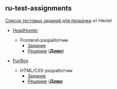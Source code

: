## ru-test-assignments

[Список тестовых заданий для прокачки](https://github.com/Hexlet/ru-test-assignments) от Hexlet

* [HeadHunter](https://hh.ru/)

  * Frontend-разработчик
    * [Задание](https://github.com/hhru/frontend-test)
    * [Решение](https://github.com/Antosik/ru-test-assignments-solutions/tree/master/hhru) ([**Демо**](https://antosik.github.io/ru-test-assignments-solutions/hhru/))

* [FunBox](http://funbox.ru/)
  * HTML/CSS-разработчик
    * [Задание](https://dl.fun-box.ru/qt-htmlcss.zip)
    * [Решение](https://github.com/Antosik/ru-test-assignments-solutions/tree/master/funbox) ([**Демо**](https://antosik.github.io/ru-test-assignments-solutions/funbox/)
